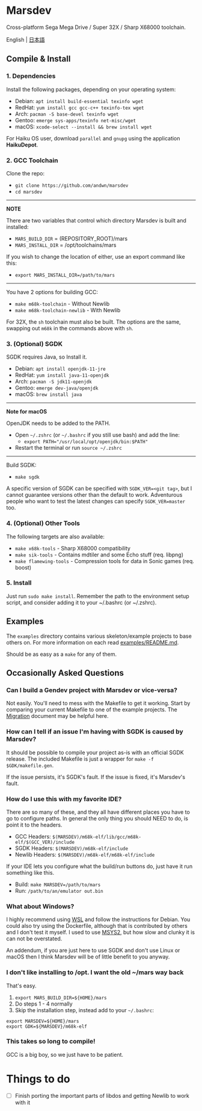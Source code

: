 # Marsdev

Cross-platform Sega Mega Drive / Super 32X / Sharp X68000 toolchain.

English | [日本語](README-ja.md)


## Compile & Install

### 1. Dependencies

Install the following packages, depending on your operating system:
  * Debian: `apt install build-essential texinfo wget`
  * RedHat: `yum install gcc gcc-c++ texinfo-tex wget`
  * Arch: `pacman -S base-devel texinfo wget`
  * Gentoo: `emerge sys-apps/texinfo net-misc/wget`
  * macOS: `xcode-select --install && brew install wget`

For Haiku OS user, download `parallel` and `gnupg` using the application **HaikuDepot**.


### 2. GCC Toolchain

Clone the repo:
 - `git clone https://github.com/andwn/marsdev`
 - `cd marsdev`

---
**NOTE**

There are two variables that control which directory Marsdev is built and installed:
 - `MARS_BUILD_DIR` = (REPOSITORY_ROOT)/mars
 - `MARS_INSTALL_DIR` = /opt/toolchains/mars

If you wish to change the location of either, use an export command like this:
 - `export MARS_INSTALL_DIR=/path/to/mars`

---

You have 2 options for building GCC:
 - `make m68k-toolchain` - Without Newlib
 - `make m68k-toolchain-newlib` - With Newlib

For 32X, the `sh` toolchain must also be built.
The options are the same, swapping out `m68k` in the commands above with `sh`.


### 3. (Optional) SGDK

SGDK requires Java, so Install it.
  * Debian: `apt install openjdk-11-jre`
  * RedHat: `yum install java-11-openjdk`
  * Arch: `pacman -S jdk11-openjdk`
  * Gentoo: `emerge dev-java/openjdk`
  * macOS: `brew install java`

---
**Note for macOS**

OpenJDK needs to be added to the PATH.
 - Open `~/.zshrc` (or `~/.bashrc` if you still use bash) and add the line:
    - `export PATH="/usr/local/opt/openjdk/bin:$PATH"`
 - Restart the terminal or run `source ~/.zshrc`

---

Build SGDK:
 - `make sgdk`

A specific version of SGDK can be specified with `SGDK_VER=<git tag>`,
but I cannot guarantee versions other than the default to work.
Adventurous people who want to test the latest changes can specify `SGDK_VER=master` too.

### 4. (Optional) Other Tools

The following targets are also available:
 - `make x68k-tools` - Sharp X68000 compatibility
 - `make sik-tools` - Contains mdtiler and some Echo stuff (req. libpng)
 - `make flamewing-tools` - Compression tools for data in Sonic games (req. boost)


### 5. Install

Just run `sudo make install`. Remember the path to the environment setup script,
and consider adding it to your ~/.bashrc (or ~/.zshrc).


## Examples

The `examples` directory contains various skeleton/example projects to base others on.
For more information on each read [examples/README.md](examples/README.md).

Should be as easy as a `make` for any of them.


## Occasionally Asked Questions

### Can I build a Gendev project with Marsdev or vice-versa?

Not easily. You'll need to mess with the Makefile to get it working.
Start by comparing your current Makefile to one of the example projects.
The [Migration](doc/migration.md) document may be helpful here.

### How can I tell if an issue I'm having with SGDK is caused by Marsdev?

It should be possible to compile your project as-is with an official SGDK release.
The included Makefile is just a wrapper for `make -f $GDK/makefile.gen`.

If the issue persists, it's SGDK's fault. If the issue is fixed, it's Marsdev's fault.

### How do I use this with my favorite IDE?

There are so many of these, and they all have different places you have to go to configure paths.
In general the only thing you should NEED to do, is point it to the headers.

 * GCC Headers: `$(MARSDEV)/m68k-elf/lib/gcc/m68k-elf/$(GCC_VER)/include`
 * SGDK Headers: `$(MARSDEV)/m68k-elf/include`
 * Newlib Headers: `$(MARSDEV)/m68k-elf/m68k-elf/include`
 
If your IDE lets you configure what the build/run buttons do, just have it run something like this.

 * Build: `make MARSDEV=/path/to/mars`
 * Run: `/path/to/an/emulator out.bin`


### What about Windows?

I highly recommend using [WSL](https://learn.microsoft.com/en-us/windows/wsl/install)
and follow the instructions for Debian.
You could also try using the Dockerfile, although that is contributed by others
and I don't test it myself.
I used to use [MSYS2](doc/install_msys_legacy.md), but how slow and clunky it is can not be overstated.

An addendum, if you are just here to use SGDK and don't use Linux or macOS then
I think Marsdev will be of little benefit to you anyway.


### I don't like installing to /opt. I want the old ~/mars way back

That's easy.
1. `export MARS_BUILD_DIR=${HOME}/mars`
2. Do steps 1 - 4 normally
3. Skip the installation step, instead add to your `~/.bashrc`:
```
export MARSDEV=${HOME}/mars
export GDK=${MARSDEV}/m68k-elf
```

### This takes so long to compile!

GCC is a big boy, so we just have to be patient.


# Things to do

 - [ ] Finish porting the important parts of libdos and getting Newlib to work with it
